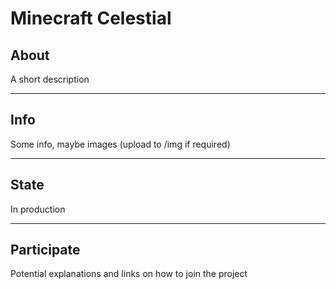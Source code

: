 # Minecraft Celestial

## About
A short description

---

## Info
Some info, maybe images (upload to /img if required)

---

## State
In production

---

## Participate
Potential explanations and links on how to join the project
